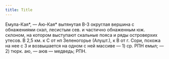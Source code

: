 ```yaml
---
title: Title
---
```


Емула-Кая*, — Аю-Кая* вытянутая В-З округлая вершина с обнажениями скал,
лесистым сев. и частично обнаженным юж. склоном, на котором выступают скальные
пояса и ряды островерхих утесов. В 2,5 км. к С от нп Зеленогорье (Алушт.), к В
от г. Сори, похожа на нее с З и возвышается на одном с ней массиве — 1) ср. РПН
емыл; — 2) тюрк. аю, — аюв — медведь; РПН.
